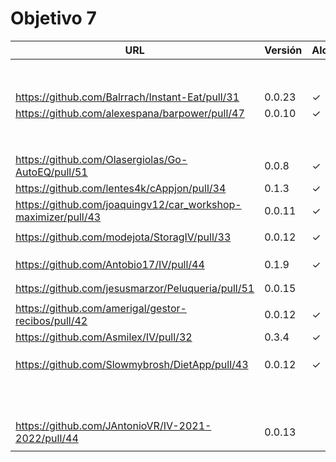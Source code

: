 # Objetivo 7

| URL                                                           | Versión | Alcanzado |
|---------------------------------------------------------------|---------|-----------|
| <!-- Enlace de noise-kngdm -->                                |         |           |
| <!-- Enlace de Esturillo98 -->                                |         |           |
| <!-- Enlace de LuisArostegui -->                              |         |           |
| <!-- Enlace de Paszser -->                                    |         |           |
| <!-- Enlace de Mapachana -->                                  |         |           |
| <!-- Enlace de eantoniocalo18 -->                             |         |           |
| <!-- Enlace de NachoCarher -->                                |         |           |
| <!-- Enlace de C L A -->                                      |         |           |
| https://github.com/Balrrach/Instant-Eat/pull/31               | 0.0.23  | ✓         |
| https://github.com/alexespana/barpower/pull/47                | 0.0.10  | ✓         |
| <!-- Enlace de Javierexmar -->                                |         |           |
| <!-- Enlace de MarinoFajardo -->                              |         |           |
| <!-- Enlace de danifm1321 -->                                 |         |           |
| <!-- Enlace de josevilchez247 -->                             |         |           |
| <!-- Enlace de arguellesm -->                                 |         |           |
| <!-- Enlace de DFolchA -->                                    |         |           |
| <!-- Enlace de JaimeGM96 -->                                  |         |           |
| <!-- Enlace de agr8 -->                                       |         |           |
| https://github.com/Olasergiolas/Go-AutoEQ/pull/51             | 0.0.8   | ✓         |
| https://github.com/lentes4k/cAppjon/pull/34                   | 0.1.3   | ✓         |
| https://github.com/joaquingv12/car_workshop-maximizer/pull/43 | 0.0.11  | ✓         |
| <!-- Enlace de gomares -->                                    |         |           |
| https://github.com/modejota/StoragIV/pull/33                  | 0.0.12  | ✓         |
| <!-- Enlace de argelion14 -->                                 |         |           |
| <!-- Enlace de juanmihdz -->                                  |         |           |
| <!-- Enlace de venrra -->                                     |         |           |
| https://github.com/Antobio17/IV/pull/44                       | 0.1.9   | ✓         |
| <!-- Enlace de manujurado1 -->                                |         |           |
| <!-- Enlace de migueorg -->                                   |         |           |
| https://github.com/jesusmarzor/Peluqueria/pull/51             | 0.0.15  |           |
| <!-- Enlace de francisco3207 -->                              |         |           |
| https://github.com/amerigal/gestor-recibos/pull/42            | 0.0.12  | ✓         |
| https://github.com/Asmilex/IV/pull/32                         | 0.3.4   | ✓         |
| <!-- Enlace de ismaelmontesinos -->                           |         |           |
| <!-- Enlace de morevi -->                                     |         |           |
| <!-- Enlace de Pablont98 -->                                  |         |           |
| https://github.com/Slowmybrosh/DietApp/pull/43                | 0.0.12  | ✓         |
| <!-- Enlace de sorozcov -->                                   |         |           |
| <!-- Enlace de jlortega00 -->                                 |         |           |
| <!-- Enlace de Xileon310 -->                                  |         |           |
| <!-- Enlace de Parka015 -->                                   |         |           |
| <!-- Enlace de edusegrich -->                                 |         |           |
| <!-- Enlace de LuisSS20 -->                                   |         |           |
| <!-- Enlace de juanfran00 -->                                 |         |           |
| <!-- Enlace de Albertotc99 -->                                |         |           |
| <!-- Enlace de aleveji -->                                    |         |           |
| <!-- Enlace de paula1999 -->                                  |         |           |
| <!-- Enlace de xCyal -->                                      |         |           |
| <!-- Enlace de vlljuan99 -->                                  |         |           |
| https://github.com/JAntonioVR/IV-2021-2022/pull/44            | 0.0.13  |           |
| <!-- Enlace de pablozafra97 -->                               |         |           |
